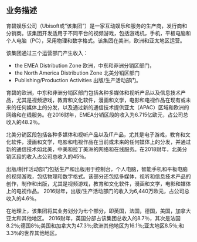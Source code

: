 ## 业务描述

育碧娱乐公司（Ubisoft或“该集团”）是一家互动娱乐和服务的生产商，发行商和分销商。该集团开发适用于不同平台的视频游戏，包括游戏机，手机，平板电脑和个人电脑（PC），采用物理和数字格式。该集团在美洲，欧洲和亚太地区运营。

该集团通过三个运营部门产生收入：

- the EMEA Distribution Zone 欧洲，中东和非洲分销区部门，
- the North America Distribution Zone 北美分销区部门
- Publishing/Production Activities 出版/生产活动部门。

育碧的欧洲，中东和非洲分销区部门包括各种多媒体和视听产品以及信息技术产品，尤其是视频游戏，教育和文化软件，漫画和文学，电影和电视作品在现有或未来的任何媒体上的分发，以及通过新的通信技术提供亚太（APAC）区域和欧洲的网络和在线服务。在2016财年，EMEA分销区段的收入为6.715亿欧元，占公司总收入的48.2％。

北美分销区段包括各种多媒体和视听产品以及IT产品，尤其是电子游戏，教育和文化软件，漫画和文学，电影和电视作品在当前或未来的任何媒体上的分发，并通过新的通信技术如北美，中美和拉丁美洲的网络和在线服务。在2018财年，北美分销区段的收入占公司总收入的45％。

出版/制作活动部门包括生产和出版用于控制台，个人电脑，智能手机和平板电脑的视频游戏，包括物理和数字格式。该部分还包括多媒体，视听和信息技术产品的创作，制作和出版，尤其是视频游戏，教育和文化软件，漫画和文学，电影和媒体上的电视作品。 2016财年，出版/生产活动部门的收入为6,440万欧元，占公司总收入的4.6％。

在地理上，该集团将其业务划分为七个部分，即英国，法国，德国，美国，加拿大亚太和其他地区。 2016财年，英国分部占该集团总收入的8.7％，其次是法国8.2％;德国8％;美国和加拿大为47.3％;欧洲其他地区为16.1％;亚太地区8.5％;和3.3％的世界其他地区。
